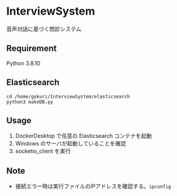 # InterviewSystem
音声対話に基づく問診システム

## Requirement
Python 3.8.10

## Elasticsearch
```
cd /home/gokuri/InterviewSystem/elasticsearch
python3 makeDB.py
```

## Usage
1. DockerDesktop で任意の Elasticsearch コンテナを起動
2. Windows のサーバが起動していることを確認
3. socketio_client を実行

## Note
- 接続エラー時は実行ファイルのIPアドレスを確認する。`ipconfig`
